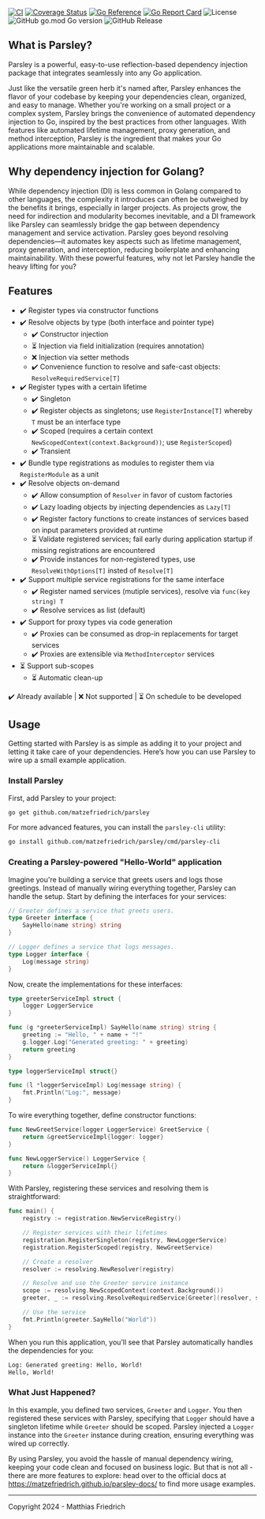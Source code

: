 [![CI](https://github.com/matzefriedrich/parsley/actions/workflows/go.yml/badge.svg)](https://github.com/matzefriedrich/parsley/actions/workflows/go.yml)
[![Coverage Status](https://coveralls.io/repos/github/matzefriedrich/parsley/badge.svg)](https://coveralls.io/github/matzefriedrich/parsley)
[![Go Reference](https://pkg.go.dev/badge/github.com/matzefriedrich/parsley.svg)](https://pkg.go.dev/github.com/matzefriedrich/parsley)
[![Go Report Card](https://goreportcard.com/badge/github.com/matzefriedrich/parsley)](https://goreportcard.com/report/github.com/matzefriedrich/parsley)
![License](https://img.shields.io/github/license/matzefriedrich/parsley)
![GitHub go.mod Go version](https://img.shields.io/github/go-mod/go-version/matzefriedrich/parsley)
![GitHub Release](https://img.shields.io/github/v/release/matzefriedrich/parsley?include_prereleases)

## What is Parsley?

Parsley is a powerful, easy-to-use reflection-based dependency injection package that integrates seamlessly into any Go application.

Just like the versatile green herb it's named after, Parsley enhances the flavor of your codebase by keeping your dependencies clean, organized, and easy to manage. Whether you're working on a small project or a complex system, Parsley brings the convenience of automated dependency injection to Go, inspired by the best practices from other languages. With features like automated lifetime management, proxy generation, and method interception, Parsley is the ingredient that makes your Go applications more maintainable and scalable.


## Why dependency injection for Golang?

While dependency injection (DI) is less common in Golang compared to other languages, the complexity it introduces can often be outweighed by the benefits it brings, especially in larger projects. As projects grow, the need for indirection and modularity becomes inevitable, and a DI framework like Parsley can seamlessly bridge the gap between dependency management and service activation. Parsley goes beyond resolving dependencies—it automates key aspects such as lifetime management, proxy generation, and interception, reducing boilerplate and enhancing maintainability. With these powerful features, why not let Parsley handle the heavy lifting for you?


## Features

- ✔️ Register types via constructor functions
- ✔️ Resolve objects by type (both interface and pointer type)
  - ✔️ Constructor injection
  - ⏳ Injection via field initialization (requires annotation)
  - ❌ Injection via setter methods
  - ✔️ Convenience function to resolve and safe-cast objects: `ResolveRequiredService[T]`
- ✔️ Register types with a certain lifetime
  - ✔️ Singleton
  - ✔️ Register objects as singletons; use `RegisterInstance[T]` whereby `T` must be an interface type
  - ✔️ Scoped (requires a certain context `NewScopedContext(context.Background))`; use `RegisterScoped`)
  - ✔️ Transient
- ✔️ Bundle type registrations as modules to register them via `RegisterModule` as a unit
- ✔️ Resolve objects on-demand
  - ✔️ Allow consumption of `Resolver` in favor of custom factories
  - ✔️ Lazy loading objects by injecting dependencies as `Lazy[T]`
  - ✔️ Register factory functions to create instances of services based on input parameters provided at runtime
  - ⏳ Validate registered services; fail early during application startup if missing registrations are encountered
  - ✔️ Provide instances for non-registered types, use `ResolveWithOptions[T]` insted of `Resolve[T]`
- ✔️ Support multiple service registrations for the same interface
  - ✔️ Register named services (mutiple services), resolve via `func(key string) T`
  - ✔️ Resolve services as list (default)
- ✔️ Support for proxy types via code generation
  - ✔️ Proxies can be consumed as drop-in replacements for target services
  - ✔️ Proxies are extensible via `MethodInterceptor` services
- ⏳ Support sub-scopes
  - ⏳ Automatic clean-up


✔️ Already available | ❌ Not supported | ⏳ On schedule to be developed


## Usage

Getting started with Parsley is as simple as adding it to your project and letting it take care of your dependencies. Here’s how you can use Parsley to wire up a small example application.

### Install Parsley

First, add Parsley to your project:

````sh
go get github.com/matzefriedrich/parsley
````

For more advanced features, you can install the `parsley-cli` utility:

````sh
go install github.com/matzefriedrich/parsley/cmd/parsley-cli
````

### Creating a Parsley-powered "Hello-World" application

Imagine you're building a service that greets users and logs those greetings. Instead of manually wiring everything together, Parsley can handle the setup. Start by defining the interfaces for your services:

````go
// Greeter defines a service that greets users.
type Greeter interface {
    SayHello(name string) string
}

// Logger defines a service that logs messages.
type Logger interface {
    Log(message string)
}
````

Now, create the implementations for these interfaces:

````go
type greeterServiceImpl struct {
    logger LoggerService
}

func (g *greeterServiceImpl) SayHello(name string) string {
    greeting := "Hello, " + name + "!"
    g.logger.Log("Generated greeting: " + greeting)
    return greeting
}

type loggerServiceImpl struct{}

func (l *loggerServiceImpl) Log(message string) {
    fmt.Println("Log:", message)
}
````

To wire everything together, define constructor functions:

````go
func NewGreetService(logger LoggerService) GreetService {
    return &greetServiceImpl{logger: logger}
}

func NewLoggerService() LoggerService {
    return &loggerServiceImpl{}
}
````

With Parsley, registering these services and resolving them is straightforward:

````go
func main() {
    registry := registration.NewServiceRegistry()

    // Register services with their lifetimes
    registration.RegisterSingleton(registry, NewLoggerService)
    registration.RegisterScoped(registry, NewGreetService)

    // Create a resolver
    resolver := resolving.NewResolver(registry)

    // Resolve and use the Greeter service instance
    scope := resolving.NewScopedContext(context.Background())
    greeter, _ := resolving.ResolveRequiredService[Greeter](resolver, scope)

    // Use the service
    fmt.Println(greeter.SayHello("World"))
}
````

When you run this application, you’ll see that Parsley automatically handles the dependencies for you:

````sh
Log: Generated greeting: Hello, World!
Hello, World!
````

### What Just Happened?

In this example, you defined two services, `Greeter` and `Logger`. You then registered these services with Parsley, specifying that `Logger` should have a singleton lifetime while `Greeter` should be scoped. Parsley injected a `Logger` instance into the `Greeter` instance during creation, ensuring everything was wired up correctly.

By using Parsley, you avoid the hassle of manual dependency wiring, keeping your code clean and focused on business logic. But that is not all - there are more features to explore: head over to the official docs at https://matzefriedrich.github.io/parsley-docs/ to find more usage examples.


---

Copyright 2024 - Matthias Friedrich
